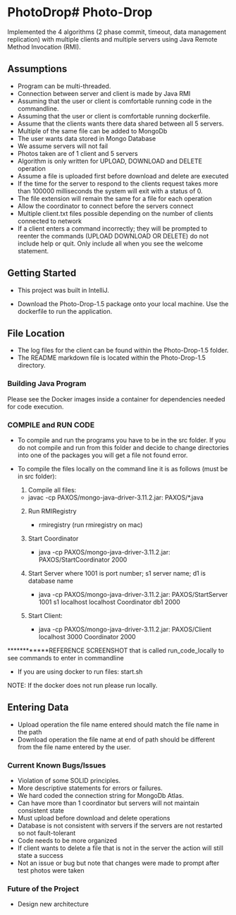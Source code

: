 # PhotoDrop# Photo-Drop

Implemented the 4 algorithms (2 phase commit, timeout, data management replication) with multiple 
clients and multiple servers using Java Remote Method Invocation (RMI).

## Assumptions

* Program can be multi-threaded.
* Connection between server and client is made by Java RMI
* Assuming that the user or client is comfortable running code in the commandline.
* Assuming that the user or client is comfortable running dockerfile.
* Assume that the clients wants there data shared between all 5 servers.
* Multiple of the same file can be added to MongoDb
* The user wants data stored in Mongo Database
* We assume servers will not fail
* Photos taken are of 1 client and 5 servers
* Algorithm is only written for UPLOAD, DOWNLOAD and DELETE operation
* Assume a file is uploaded first before download and delete are executed
* If the time for the server to respond to the clients request takes more than 100000 milliseconds 
  the system will exit with a status of 0.
* The file extension will remain the same for a file for each operation
* Allow the coordinator to connect before the servers connect
* Multiple client.txt files possible depending on the number of clients connected to network
* If a client enters a command incorrectly; they will be prompted to reenter the commands 
  (UPLOAD DOWNLOAD OR DELETE) do not include help or quit. Only include all when you see the 
  welcome statement.

## Getting Started

* This project was built in IntelliJ.

* Download the Photo-Drop-1.5 package onto your local machine. Use the dockerfile to run the
  application.

## File Location
* The log files for the client can be found within the Photo-Drop-1.5 folder.
* The README markdown file is located within the Photo-Drop-1.5 directory.

### Building Java Program

Please see the Docker images inside a container for dependencies needed for code execution. </br>

### COMPILE and RUN CODE
* To compile and run the programs you have to be in the src folder. If you do not compile
  and run from this folder and decide to change directories into one of the packages you will get a
  file not found error.
* To compile the files locally on the command line it is as follows (must be in src folder):

    1. Compile all files:
    - javac -cp PAXOS/mongo-java-driver-3.11.2.jar: PAXOS/*.java

    2. Run RMIRegistry
        - rmiregistry (run rmiregistry on mac)

    3. Start Coordinator
        - java -cp PAXOS/mongo-java-driver-3.11.2.jar: PAXOS/StartCoordinator 2000

    4. Start Server where 1001 is port number; s1 server name; d1 is database name
        - java -cp PAXOS/mongo-java-driver-3.11.2.jar: PAXOS/StartServer 1001 s1 localhost localhost Coordinator db1 2000

    5. Start Client:
        - java -cp PAXOS/mongo-java-driver-3.11.2.jar: PAXOS/Client localhost 3000 Coordinator 2000

************REFERENCE SCREENSHOT that is called run_code_locally to see commands to enter in
commandline

* If you are using docker to run files:
  start.sh

NOTE: If the docker does not run please run locally.


## Entering Data
* Upload operation the file name entered should match the file name in the path
* Download operation the file name at end of path should be different from the file name entered 
  by the user.


### Current Known Bugs/Issues
* Violation of some SOLID principles.
* More descriptive statements for errors or failures.
* We hard coded the connection string for MongoDb Atlas.
* Can have more than 1 coordinator but servers will not maintain consistent state
* Must upload before download and delete operations
* Database is not consistent with servers if the servers are not restarted so not fault-tolerant
* Code needs to be more organized
* If client wants to delete a file that is not in the server the action will still state a success
* Not an issue or bug but note that changes were made to prompt after test photos were taken


### Future of the Project
* Design new architecture
